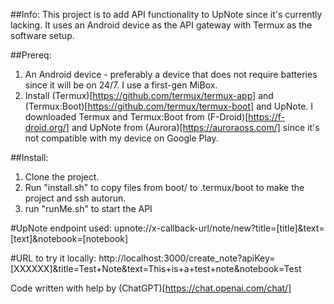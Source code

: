 ##Info:
This project is to add API functionality to UpNote since it's currently lacking. 
It uses an Android device as the API gateway with Termux as the software setup.


##Prereq:
1. An Android device - preferably a device that does not require batteries since it will be on 24/7. I use a first-gen MiBox.
2. Install (Termux)[https://github.com/termux/termux-app] and (Termux:Boot)[https://github.com/termux/termux-boot] and UpNote. I downloaded Termux and Termux:Boot from (F-Droid)[https://f-droid.org/] and UpNote from (Aurora)[https://auroraoss.com/] since it's not compatible with my device on Google Play.

##Install:
1. Clone the project.
2. Run "install.sh" to copy files from boot/ to .termux/boot to make the project and ssh autorun.
3. run "runMe.sh" to start the API

#UpNote endpoint used:
upnote://x-callback-url/note/new?title=[title]&text=[text]&notebook=[notebook]

#URL to try it locally:
http://localhost:3000/create_note?apiKey=[XXXXXX]&title=Test+Note&text=This+is+a+test+note&notebook=Test


Code written with help by (ChatGPT)[https://chat.openai.com/chat/]